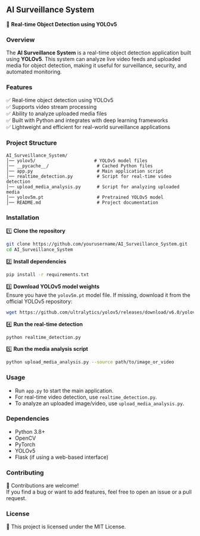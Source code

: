 ## **AI Surveillance System**
🚀 **Real-time Object Detection using YOLOv5**

### **Overview**
The **AI Surveillance System** is a real-time object detection application built using **YOLOv5**. This system can analyze live video feeds and uploaded media for object detection, making it useful for surveillance, security, and automated monitoring.

### **Features**
✅ Real-time object detection using YOLOv5  
✅ Supports video stream processing  
✅ Ability to analyze uploaded media files  
✅ Built with Python and integrates with deep learning frameworks  
✅ Lightweight and efficient for real-world surveillance applications  

### **Project Structure**
```
AI_Surveillance_System/
│── yolov5/                      # YOLOv5 model files
│── __pycache__/                  # Cached Python files
│── app.py                        # Main application script
│── realtime_detection.py         # Script for real-time video detection
│── upload_media_analysis.py      # Script for analyzing uploaded media
│── yolov5m.pt                    # Pretrained YOLOv5 model
│── README.md                     # Project documentation
```

### **Installation**
1️⃣ **Clone the repository**
```bash
git clone https://github.com/yourusername/AI_Surveillance_System.git
cd AI_Surveillance_System
```

2️⃣ **Install dependencies**
```bash
pip install -r requirements.txt
```

3️⃣ **Download YOLOv5 model weights**  
Ensure you have the `yolov5m.pt` model file. If missing, download it from the official YOLOv5 repository:
```bash
wget https://github.com/ultralytics/yolov5/releases/download/v6.0/yolov5m.pt
```

4️⃣ **Run the real-time detection**
```bash
python realtime_detection.py
```

5️⃣ **Run the media analysis script**
```bash
python upload_media_analysis.py --source path/to/image_or_video
```

### **Usage**
- Run `app.py` to start the main application.
- For real-time video detection, use `realtime_detection.py`.
- To analyze an uploaded image/video, use `upload_media_analysis.py`.

### **Dependencies**
- Python 3.8+
- OpenCV
- PyTorch
- YOLOv5
- Flask (if using a web-based interface)

### **Contributing**
🚀 Contributions are welcome!  
If you find a bug or want to add features, feel free to open an issue or a pull request.

### **License**
📜 This project is licensed under the MIT License.
